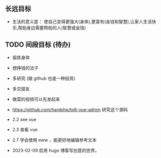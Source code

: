 ## 长远目标
- 生活的意义是： 使自己变得更强大(身体),更富有(金钱和智慧),让家人生活快乐,帮助身边需要帮助的人(智慧或金钱) 

## TODO 间段目标 (待办)

- 锻炼身体
- 想挣钱的法子
- 多研究 (做 github 也是一种投资)
- 多交朋友

- 做菜的视频可以先发起来
- https://github.com/hardphp/tp6-vue-admin 研究这个源码

- 2.2 see vue
- 2.3 查看 vue
- 2.7 学会使用 eww ，能更好地编辑参考文本
- 2023-02-09 启用 hugo 博客写创意的世界。
